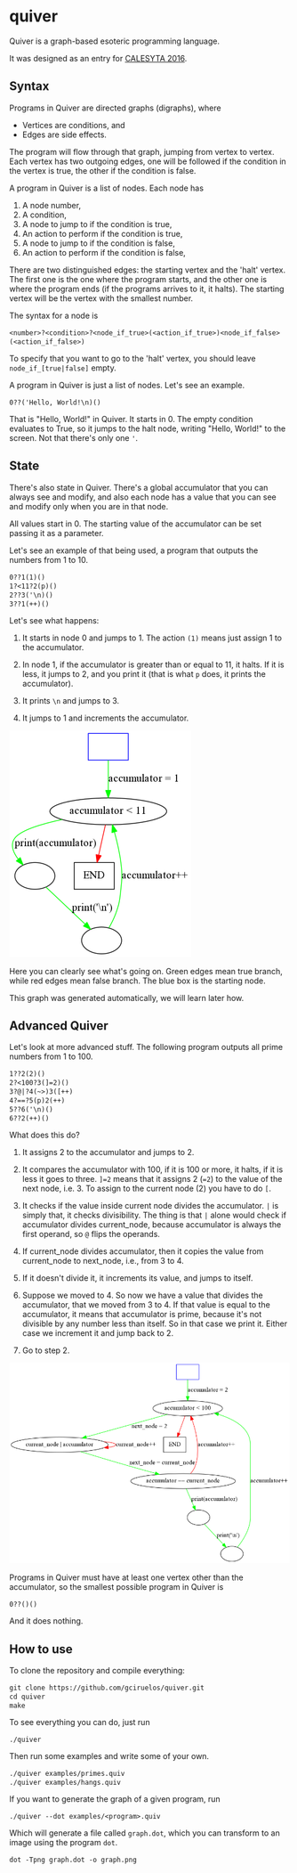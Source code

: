 quiver
======

Quiver is a graph-based esoteric programming language.

It was designed as an entry for [CALESYTA 2016](http://calesyta.xyz/en/).

Syntax
------

Programs in Quiver are directed graphs (digraphs), where

* Vertices are conditions, and
* Edges are side effects.

The program will flow through that graph, jumping from vertex to vertex. Each vertex has two outgoing edges, one will be followed if the condition in the vertex is true, the other if the condition is false.

A program in Quiver is a list of nodes. Each node has 

1. A node number,
1. A condition,
2. A node to jump to if the condition is true,
3. An action to perform if the condition is true,
4. A node to jump to if the condition is false,
5. An action to perform if the condition is false,

There are two distinguished edges: the starting vertex and the 'halt' vertex. The first one is the one where the program starts, and the other one is where the program ends (if the programs arrives to it, it halts). The starting vertex will be the vertex with the smallest number.

The syntax for a node is

```
<number>?<condition>?<node_if_true>(<action_if_true>)<node_if_false>(<action_if_false>)
```

To specify that you want to go to the 'halt' vertex, you should leave `node_if_[true|false]` empty.
  
A program in Quiver is just a list of nodes. Let's see an example.

```
0??('Hello, World!\n)()
```

That is "Hello, World!" in Quiver. It starts in 0. The empty condition evaluates to True, so it jumps to the halt node, writing "Hello, World!" to the screen. Not that there's only one `'`.

State
-----

There's also state in Quiver.
There's a global accumulator that you can always see and modify,
and also each node has a value that you can see and modify only when you are in that node.

All values start in 0. The starting value of the accumulator can be set passing it as a parameter.

Let's see an example of that being used, a program that outputs the numbers from 1 to 10.

```
0??1(1)()
1?<11?2(p)()
2??3('\n)()
3??1(++)()
```

Let's see what happens:

1. It starts in node 0 and jumps to 1. The action `(1)` means just assign 1 to the accumulator.

2. In node 1, if the accumulator is greater than or equal to 11, it halts. If it is less, it jumps to 2, and you print it (that is what `p` does, it prints the accumulator).

3. It prints `\n` and jumps to 3.

4. It jumps to 1 and increments the accumulator.

![1to10.quiv Graph](img/1to10.png)

Here you can clearly see what's going on. Green edges mean true branch, while red edges mean false branch. The blue box is the starting node.

This graph was generated automatically, we will learn later how.



Advanced Quiver
---------------

Let's look at more advanced stuff. The following program outputs all prime numbers from 1 to 100.

```
1??2(2)()
2?<100?3(]=2)()
3?@|?4(~>)3([++)
4?==?5(p)2(++)
5??6('\n)()
6??2(++)()
```

What does this do?
1. It assigns 2 to the accumulator and jumps to 2.

2. It compares the accumulator with 100, if it is 100 or more, it halts, if it is less it goes to three. `]=2` means that it assigns 2 (`=2`) to the value of the next node, i.e. 3. To assign to the current node (2) you have to do `[`.

3. It checks if the value inside current node divides the accumulator. `|` is simply that, it checks divisibility. The thing is that `|` alone would check if accumulator divides current\_node, because accumulator is always the first operand, so `@` flips the operands.

  1. If current\_node divides accumulator, then it copies the value from current\_node to next\_node, i.e., from 3 to 4.

  2. If it doesn't divide it, it increments its value, and jumps to itself.

4. Suppose we moved to 4. So now we have a value that divides the accumulator, that we moved from 3 to 4. If that value is equal to the accumulator, it means that accumulator is prime, because it's not divisible by any number less than itself. So in that case we print it. Either case we increment it and jump back to 2.

5. Go to step 2.


![primes.quiv Graph](img/primes100.png)


Programs in Quiver must have at least one vertex other than the accumulator, so the smallest possible program in Quiver is

```
0??()()
```

And it does nothing.


How to use
----------

To clone the repository and compile everything:

    git clone https://github.com/gciruelos/quiver.git
    cd quiver
    make

To see everything you can do, just run

    ./quiver


Then run some examples and write some of your own.

    ./quiver examples/primes.quiv
    ./quiver examples/hangs.quiv

If you want to generate the graph of a given program, run

    ./quiver --dot examples/<program>.quiv

Which will generate a file called `graph.dot`, which you can transform to an image using the program `dot`.

    dot -Tpng graph.dot -o graph.png



